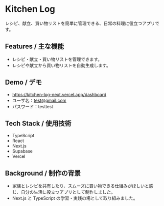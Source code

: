 # Kitchen Log

レシピ、献立、買い物リストを簡単に管理できる、日常の料理に役立つアプリです。

## Features / 主な機能

- レシピ・献立・買い物リストを管理できます。
- レシピや献立から買い物リストを自動生成します。

## Demo / デモ

- https://kitchen-log-next.vercel.app/dashboard
- ユーザ名：test@gmail.com
- パスワード：testtest

## Tech Stack / 使用技術

- TypeScript
- React
- Next.js
- Supabase
- Vercel

## Background / 制作の背景

- 家族とレシピを共有したり、スムーズに買い物できる仕組みがほしいと感じ、自分の生活に役立つアプリとして制作しました。
- Next.js と TypeScript の学習・実践の場として取り組みました。
